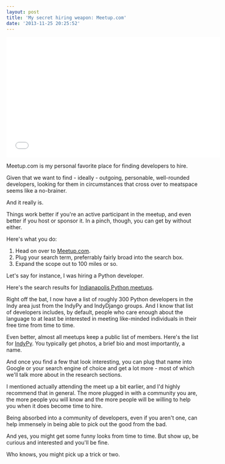 ```yaml
---
layout: post
title: 'My secret hiring weapon: Meetup.com'
date: '2013-11-25 20:25:52'
---
```


<iframe width="560" height="315" src="//www.youtube.com/embed/JHjWgnA4xWc" frameborder="0" allowfullscreen></iframe>


Meetup.com is my personal favorite place for finding developers to hire.

Given that we want to find - ideally - outgoing, personable, well-rounded developers, looking for them in circumstances that cross over to meatspace seems like a no-brainer.

And it really is.

Things work better if you're an active participant in the meetup, and even better if you host or sponsor it. In a pinch, though, you can get by without either.

Here's what you do:

1. Head on over to [Meetup.com](http://meetup.com).
2. Plug your search term, preferrably fairly broad into the search box.
3. Expand the scope out to 100 miles or so.

Let's say for instance, I was hiring a Python developer.

Here's the search results for [Indianapolis Python meetups](http://www.meetup.com/find/?keywords=python&radius=100&userFreeform=Indianapolis%2C+IN&mcName=Indianapolis%2C+IN&lat=39.768402&lon=-86.158&sort=default).

Right off the bat, I now have a list of roughly 300 Python developers in the Indy area just from the IndyPy and IndyDjango groups. And I know that list of developers includes, by default, people who care enough about the language to at least be interested in meeting like-minded individuals in their free time from time to time.

Even better, almost all meetups keep a public list of members. Here's the list for [IndyPy](http://www.meetup.com/python-182/members/). You typically get photos, a brief bio and most importantly, a name.

And once you find a few that look interesting, you can plug that name into Google or your search engine of choice and get a lot more - most of which we'll talk more about in the research sections.

I mentioned actually attending the meet up a bit earlier, and I'd highly recommend that in general. The more plugged in with a community you are, the more people you will know and the more people will be willing to help you when it does become time to hire.

Being absorbed into a community of developers, even if you aren't one, can help immensely in being able to pick out the good from the bad.

And yes, you might get some funny looks from time to time. But show up, be curious and interested and you'll be fine.

Who knows, you might pick up a trick or two.

